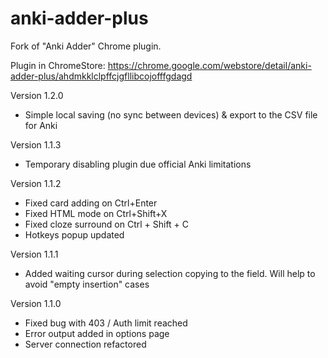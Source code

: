 # anki-adder-plus
Fork of "Anki Adder" Chrome plugin.

Plugin in ChromeStore: https://chrome.google.com/webstore/detail/anki-adder-plus/ahdmkklclpffcjgfllibcojofffgdagd 

Version 1.2.0
- Simple local saving (no sync between devices) & export to the CSV file for Anki

Version 1.1.3
- Temporary disabling plugin due official Anki limitations

Version 1.1.2
- Fixed card adding on Ctrl+Enter
- Fixed HTML mode on Ctrl+Shift+X
- Fixed cloze surround on Ctrl + Shift + C
- Hotkeys popup updated

Version 1.1.1
- Added waiting cursor during selection copying to the field. Will help to avoid "empty insertion" cases

Version 1.1.0
- Fixed bug with 403 / Auth limit reached
- Error output added in options page
- Server connection refactored

